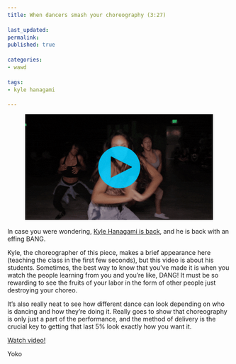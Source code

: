 ```yaml
---
title: When dancers smash your choreography (3:27)

last_updated: 
permalink: 
published: true

categories:
- wawd

tags:
- kyle hanagami

---
```


<figure>
	<a href="https://www.youtube.com/watch?v=CcI4qRxvQZ4"><img src="/assets/images/2015-09-23-kyle-hanagami-trini-dem-girls-optimized.gif" alt="Omg no! Too sexy!" /></a>
</figure>

In case you were wondering, [Kyle Hanagami is back](http://us3.campaign-archive2.com/?u=896d790578b2a99d6a42c4cb7&id=772bc60294), and he is back with an effing BANG.

Kyle, the choreographer of this piece, makes a brief appearance here (teaching the class in the first few seconds), but this video is about his students. Sometimes, the best way to know that you’ve made it is when you watch the people learning from you and you’re like, DANG! It must be so rewarding to see the fruits of your labor in the form of other people just destroying your choreo.

It’s also really neat to see how different dance can look depending on who is dancing and how they’re doing it. Really goes to show that choreography is only just a part of the performance, and the method of delivery is the crucial key to getting that last 5% look exactly how you want it.

[Watch video!](https://www.youtube.com/watch?v=CcI4qRxvQZ4)

Yoko